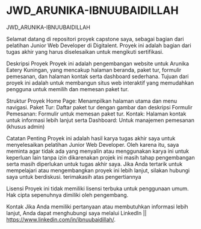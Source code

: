 # JWD_ARUNIKA-IBNUUBAIDILLAH
JWD_ARUNIKA-IBNUUBAIDILLAH

Selamat datang di repositori proyek capstone saya, sebagai bagian dari pelatihan Junior Web Developer di Digitalent. Proyek ini adalah bagian dari tugas akhir yang harus diselesaikan untuk mengikuti sertifikasi.

Deskripsi Proyek
Proyek ini adalah pengembangan website untuk Arunika Eatery Kuningan, yang mencakup halaman beranda, paket tur, formulir pemesanan, dan halaman kontak serta dashboard sederhana. Tujuan dari proyek ini adalah untuk membangun situs web interaktif yang memudahkan pengguna untuk memilih dan memesan paket tur.

Struktur Proyek
Home Page: Menampilkan halaman utama dan menu navigasi.
Paket Tur: Daftar paket tur dengan gambar dan deskripsi
Formulir Pemesanan: Formulir untuk memesan paket tur.
Kontak: Halaman kontak untuk informasi lebih lanjut serta
Dashboard: Untuk manajemen pemesanan (khusus admin)

Catatan Penting
Proyek ini adalah hasil karya tugas akhir saya untuk menyelesaikan pelatihan Junior Web Developer. Oleh karena itu, saya meminta agar tidak ada yang menyalin atau menggunakan karya ini untuk keperluan lain tanpa izin dikarenakan projek ini masih tahap pengembangan serta masih diperlukan untuk tugas akhir saya. Jika Anda tertarik untuk mempelajari atau mengembangkan proyek ini lebih lanjut, silakan hubungi saya untuk berdiskusi. terimakasih atas pengertiannya

Lisensi
Proyek ini tidak memiliki lisensi terbuka untuk penggunaan umum. Hak cipta sepenuhnya dimiliki oleh pengembang.

Kontak
Jika Anda memiliki pertanyaan atau membutuhkan informasi lebih lanjut, Anda dapat menghubungi saya melalui LinkedIn || https://www.linkedin.com/in/ibnuubaidillah/.
